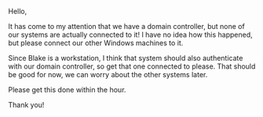 Hello,

It has come to my attention that we have a domain controller, but none of our systems are actually connected to it! I have no idea how this happened, but please connect our other Windows machines to it.

Since Blake is a workstation, I think that system should also authenticate with our domain controller, so get that one connected to please. That should be good for now, we can worry about the other systems later.

Please get this done within the hour.

Thank you!